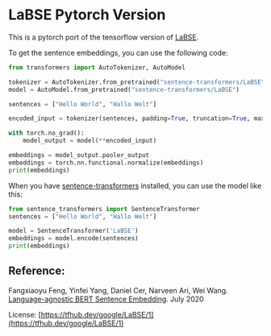 # LaBSE Pytorch Version 
This is a pytorch port of the tensorflow version of [LaBSE](https://tfhub.dev/google/LaBSE/1).

To get the sentence embeddings, you can  use the following code:
```python
from transformers import AutoTokenizer, AutoModel

tokenizer = AutoTokenizer.from_pretrained("sentence-transformers/LaBSE")
model = AutoModel.from_pretrained("sentence-transformers/LaBSE")

sentences = ["Hello World", "Hallo Welt"]

encoded_input = tokenizer(sentences, padding=True, truncation=True, max_length=64, return_tensors='pt')

with torch.no_grad():
    model_output = model(**encoded_input)

embeddings = model_output.pooler_output
embeddings = torch.nn.functional.normalize(embeddings)
print(embeddings)
```


When you have [sentence-transformers](https://www.sbert.net/) installed, you can use the model like this:
```python
from sentence_transformers import SentenceTransformer
sentences = ["Hello World", "Hallo Welt"]

model = SentenceTransformer('LaBSE')
embeddings = model.encode(sentences)
print(embeddings)
```

## Reference:
Fangxiaoyu Feng, Yinfei Yang, Daniel Cer, Narveen Ari, Wei Wang. [Language-agnostic BERT Sentence Embedding](https://arxiv.org/abs/2007.01852). July 2020

License: [https://tfhub.dev/google/LaBSE/1](https://tfhub.dev/google/LaBSE/1)
